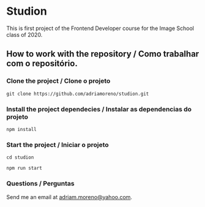 # Studion

This is first project of the Frontend Developer course for the Image School class of 2020.

## How to work with the repository / Como trabalhar com o repositório.

### Clone the project / Clone o projeto


```
git clone https://github.com/adriamoreno/studion.git
```

### Install the project dependecies / Instalar as dependencias do projeto

```
npm install
```

### Start the project / Iniciar o projeto

```
cd studion

npm run start
```

### Questions / Perguntas

Send me an email at [adriam.moreno@yahoo.com](mailto:adriam.moreno@yahoo.com).
